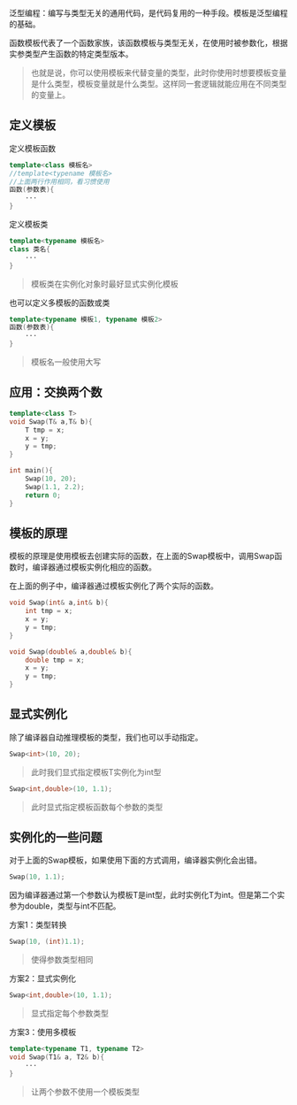 泛型编程：编写与类型无关的通用代码，是代码复用的一种手段。模板是泛型编程的基础。

函数模板代表了一个函数家族，该函数模板与类型无关，在使用时被参数化，根据实参类型产生函数的特定类型版本。

> 也就是说，你可以使用模板来代替变量的类型，此时你使用时想要模板变量是什么类型，模板变量就是什么类型。这样同一套逻辑就能应用在不同类型的变量上。
## 定义模板
定义模板函数
```cpp
template<class 模板名>
//template<typename 模板名>
//上面两行作用相同，看习惯使用
函数(参数表){
	···
}
```

定义模板类
```cpp
template<typename 模板名>
class 类名{
	···
}
```
> 模板类在实例化对象时最好显式实例化模板

也可以定义多模板的函数或类
```cpp
template<typename 模板1, typename 模板2>
函数(参数表){
	···
}
```
>模板名一般使用大写
## 应用：交换两个数
```cpp
template<class T>
void Swap(T& a,T& b){
	T tmp = x;
	x = y;
	y = tmp;
}

int main(){
	Swap(10, 20);
	Swap(1.1, 2.2);
	return 0;
}
```
## 模板的原理
模板的原理是使用模板去创建实际的函数，在上面的Swap模板中，调用Swap函数时，编译器通过模板实例化相应的函数。

在上面的例子中，编译器通过模板实例化了两个实际的函数。
```cpp
void Swap(int& a,int& b){
	int tmp = x;
	x = y;
	y = tmp;
}

void Swap(double& a,double& b){
	double tmp = x;
	x = y;
	y = tmp;
}
```
## 显式实例化
除了编译器自动推理模板的类型，我们也可以手动指定。
```cpp
Swap<int>(10, 20);
```
>此时我们显式指定模板T实例化为int型
```cpp
Swap<int,double>(10, 1.1);
```
>此时显式指定模板函数每个参数的类型

## 实例化的一些问题
对于上面的Swap模板，如果使用下面的方式调用，编译器实例化会出错。
```cpp
Swap(10, 1.1);
```
因为编译器通过第一个参数认为模板T是int型，此时实例化T为int。但是第二个实参为double，类型与int不匹配。

方案1：类型转换
```cpp
Swap(10, (int)1.1);
```
>使得参数类型相同

方案2：显式实例化
```cpp
Swap<int,double>(10, 1.1);
```
>显式指定每个参数类型

方案3：使用多模板
```cpp
template<typename T1, typename T2>
void Swap(T1& a, T2& b){
	···
}
```
> 让两个参数不使用一个模板类型